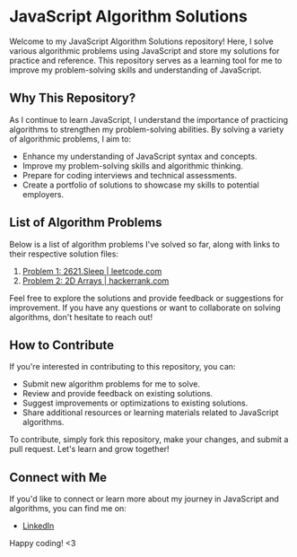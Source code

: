 # JavaScript Algorithm Solutions

Welcome to my JavaScript Algorithm Solutions repository! Here, I solve various algorithmic problems using JavaScript and store my solutions for practice and reference. This repository serves as a learning tool for me to improve my problem-solving skills and understanding of JavaScript.

## Why This Repository?

As I continue to learn JavaScript, I understand the importance of practicing algorithms to strengthen my problem-solving abilities. By solving a variety of algorithmic problems, I aim to:

- Enhance my understanding of JavaScript syntax and concepts.
- Improve my problem-solving skills and algorithmic thinking.
- Prepare for coding interviews and technical assessments.
- Create a portfolio of solutions to showcase my skills to potential employers.

## List of Algorithm Problems

Below is a list of algorithm problems I've solved so far, along with links to their respective solution files:

1. [Problem 1: 2621.Sleep | leetcode.com](problems/leetcode/Problem1_2621Sleep.js)
2. [Problem 2: 2D Arrays | hackerrank.com](problems/hackerrank/Problem2_2dArrays.js)

Feel free to explore the solutions and provide feedback or suggestions for improvement. If you have any questions or want to collaborate on solving algorithms, don't hesitate to reach out!

## How to Contribute

If you're interested in contributing to this repository, you can:

- Submit new algorithm problems for me to solve.
- Review and provide feedback on existing solutions.
- Suggest improvements or optimizations to existing solutions.
- Share additional resources or learning materials related to JavaScript algorithms.

To contribute, simply fork this repository, make your changes, and submit a pull request. Let's learn and grow together!

## Connect with Me

If you'd like to connect or learn more about my journey in JavaScript and algorithms, you can find me on:

- [LinkedIn](https://www.linkedin.com/in/gu1tekin/)

Happy coding! <3
